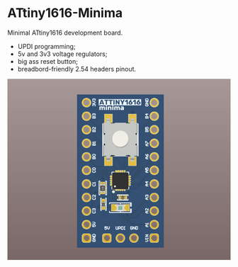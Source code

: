 # ATtiny1616-Minima
Minimal ATtiny1616 development board.
- UPDI programming;
- 5v and 3v3 voltage regulators;
- big ass reset button;
- breadbord-friendly 2.54 headers pinout.

![Board picture](Board.png)
